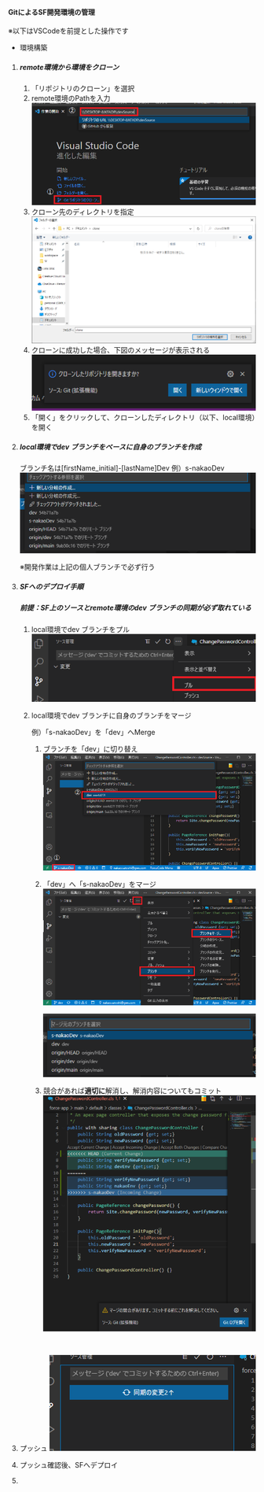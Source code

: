 #### GitによるSF開発環境の管理

※以下はVSCodeを前提とした操作です

- 環境構築

1. ##### remote環境から環境をクローン

   1. 「リポジトリのクローン」を選択
   2. remote環境のPathを入力
      ![image-20211220143108533](img\image-20211220143108533.png)
   3. クローン先のディレクトリを指定
      ![image-20211220143357112](img\image-20211220143357112.png)
   4. クローンに成功した場合、下図のメッセージが表示される
      ![image-20211220143446942](img\image-20211220143446942.png)
   5. 「開く」をクリックして、クローンしたディレクトリ（以下、local環境）を開く

   

2. ##### local環境でdev ブランチをベースに自身のブランチを作成

   ブランチ名は[firstName_initial]-[lastName]Dev
   例）s-nakaoDev
   ![image-20211220150752857](img\image-20211220150752857.png)

   ※開発作業は上記の個人ブランチで必ず行う

   

3. ##### SFへのデプロイ手順

   ##### 前提：SF上のソースとremote環境のdev ブランチの同期が必ず取れている

   1. local環境でdev ブランチをプル
      ![image-20211220151805957](img\image-20211220151805957.png)

      

   2. local環境でdev ブランチに自身のブランチをマージ

      例）「s-nakaoDev」を「dev」へMerge

      1. ブランチを「dev」に切り替え
         ![image-20211220152611301](img\image-20211220152611301.png)

         

      2. 「dev」へ「s-nakaoDev」をマージ
         ![image-20211220152757079](img\image-20211220152757079.png)
         
         
         ![image-20211220153030208](img\image-20211220153030208.png)
         
         
         
      3. 競合があれば**適切に**解消し、解消内容についてもコミット
         ![image-20211220151933612](img\image-20211220151933612.png)


​                  

   3. プッシュ
      ![image-20211220153204625](img\image-20211220153204625.png)

      

   4. プッシュ確認後、SFへデプロイ

      

4. 